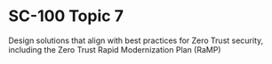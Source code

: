 # SC-100 Topic 7

Design solutions that align with best practices for Zero Trust security, including the Zero Trust Rapid Modernization Plan (RaMP)
